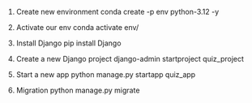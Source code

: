1. Create new environment
conda create -p env python-3.12 -y

2. Activate our env
conda activate env/

3. Install Django
pip install Django

4. Create a new Django project
django-admin startproject quiz_project

5. Start a new app
python manage.py startapp quiz_app

6. Migration
python manage.py migrate
